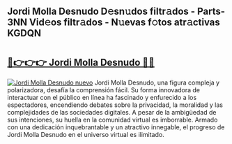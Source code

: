 ## Jordi Molla Desnudo D𝚎sn𝚞dos filtr𝚊dos - Parts-3NN Vid𝚎os filtr𝚊dos - N𝚞evas f𝚘tos atr𝚊ctivas KGDQN

# <h2><a href="http://mbbqwk0.tromn.icu/?c=Jordi+Molla+Desnudo">🔗👉👉👉 Jordi Molla Desnudo 🔗🔗</a></h2>

[![Jordi Molla Desnudo nuevo](https://i.imgur.com/pEAQMta.gif)](http://mbbqwk0.tromn.icu/?c=Jordi+Molla+Desnudo)
Jordi Molla Desnudo, una figura compleja y polarizadora, desafía la comprensión fácil. Su forma innovadora de interactuar con el público en línea ha fascinado y enfurecido a los espectadores, encendiendo debates sobre la privacidad, la moralidad y las complejidades de las sociedades digitales. A pesar de la ambigüedad de sus intenciones, su huella en la comunidad virtual es imborrable. Armado con una dedicación inquebrantable y un atractivo innegable, el progreso de Jordi Molla Desnudo en el universo virtual es ilimitado.
